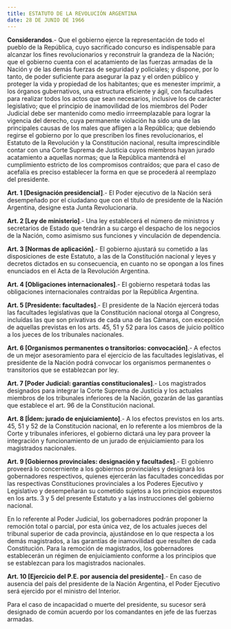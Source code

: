 ```yaml
---
title: ESTATUTO DE LA REVOLUCIÓN ARGENTINA
date: 28 DE JUNIO DE 1966
---
```


**Considerandos**.- Que el gobierno ejerce la representación de todo el pueblo de la República, cuyo sacrificado concurso es indispensable para alcanzar los fines revolucionarios y reconstruír la grandeza de la Nación; que el gobierno  cuenta con el acatamiento de las fuerzas armadas de la Nación y de las demás fuerzas de seguridad y policiales; y dispone, por lo tanto, de poder suficiente para asegurar la paz y el orden público y proteger la vida y propiedad de los habitantes; que es menester imprimir, a los órganos gubernativos, una estructura eficiente y ágil, con facultades para realizar todos los actos que sean necesarios, inclusive los de carácter legislativo; que el principio de inamovilidad de los miembros del Poder Judicial debe ser mantenido como medio irrreemplazable para lograr la vigencia del derecho, cuya permanente violación ha sido una de las principales causas de los males que afligen a la República; que debiendo regirse el gobierno por lo que prescriben los fines revolucionarios, el Estatuto de la Revolución y la Constitución nacional, resulta imprescindible contar con una Corte Suprema de Justicia cuyos miembros hayan jurado acatamiento a aquellas normas; que la República mantendrá el cumplimiento estricto de los compromisos contraídos; que para el caso de acefalía es preciso establecer la forma en que se procederá al reemplazo del presidente.

**Art. 1 [Designación presidencial]**.- El Poder ejecutivo de la Nación será desempeñado por el ciudadano que con el título de presidente de la Nación Argentina, designe esta Junta Revolucionaria.

**Art. 2 [Ley de ministerio]**.- Una ley establecerá el número de ministros y secretarios de Estado que tendrán a su cargo el despacho de los negocios de la Nación, como asimismo sus funciones y vinculación de dependencia.

**Art. 3 [Normas de aplicación]**.- El gobierno ajustará su cometido a las disposiciones de este Estatuto, a las de la Constitución nacional y leyes y decretos dictados en su consecuencia, en cuanto no se opongan a los fines enunciados en el Acta de la Revolución Argentina.

**Art. 4 [Obligaciones internacionales]**.- El gobierno respetará todas las obligaciones internacionales contraídas por la República Argentina.

**Art. 5 [Presidente: facultades]**.- El presidente de la Nación ejercerá todas las facultades legislativas que la Constitución nacional otorga al Congreso, incluídas las que son privativas de cada una de las Cámaras, con excepción de aquellas previstas en los arts. 45, 51 y 52 para los casos de juicio político a los jueces de los tribunales nacionales.

**Art. 6 [Organismos permanentes o transitorios: convocación]**.- A efectos de un mejor asesoramiento para el ejercicio  de las facultades legislativas, el presidente de la Nación podrá convocar los organismos permanentes o transitorios que se establezcan por ley.

**Art. 7 [Poder Judicial: garantías constitucionales]**.- Los magistrados designados para integrar la Corte Suprema de Justicia y los actuales miembros de los tribunales inferiores de la Nación, gozarán de las garantías que establece el art. 96 de la Constitución nacional.

**Art. 8 [Ídem: jurado de enjuiciamiento]**.- A los efectos previstos en los arts. 45, 51 y 52 de la Constitución nacional, en lo referente a los miembros de la Corte y tribunales inferiores, el gobierno dictará una ley para proveer la integración y funcionamiento de un jurado de enjuiciamiento para los magistrados nacionales.

**Art. 9 [Gobiernos provinciales: designación y facultades]**.- El gobienro proveerá lo concerniente a los gobiernos provinciales y designará los gobernadores respectivos, quienes ejercerán las facultades concedidas por las respectivas Constituciones provinciales a los Poderes Ejecutivo y Legislativo y desempeñarán su cometido sujetos a los principios expuestos en los arts. 3 y 5 del presente Estatuto y a las instrucciones del gobierno nacional.

En lo referente al Poder Judicial, los gobernadores podrán proponer la remoción total o parcial, por esta única vez, de los actuales jueces del tribunal superior de cada provincia, ajustándose en lo que respecta a los demás magistrados, a las garantías de inamovilidad que resulten de cada Constitución. Para la remoción de magistrados, los gobernadores establecerán un régimen de enjuiciamiento conforme a los principios que se establezcan para los magistrados nacionales.

**Art. 10 [Ejercicio del P.E. por ausencia del presidente]**.- En caso de ausencia del país del presidente de la Nación Argentina, el Poder Ejecutivo será ejercido por el ministro del Interior.

Para el caso de incapacidad o muerte del presidente, su sucesor será designado de común acuerdo por los comandantes en jefe de las fuerzas armadas.
